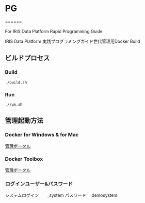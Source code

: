 # PG
======

For IRIS Data Platform Rapid Programming Guide

IRIS Data Platform 実践プログラミングガイド世代管理用Docker Build


## ビルドプロセス

### Build
```./build.sh```
### Run
```./run.sh```

## 管理起動方法

### Docker for Windows & for Mac

[管理ポータル](localhost:52779/csp/sys/%25CSP.Portal.Home.zen?IRISUsername=_system&IRISPassword=demosystem)

### Docker Toolbox

[管理ポータル](http://192.168.99.100:52779/csp/sys/%25CSP.Portal.Home.zen?IRISUsername=_system&IRISPassword=demosystem)

### ログインユーザー&パスワード

システムログイン　　_system
パスワード　	demosystem

